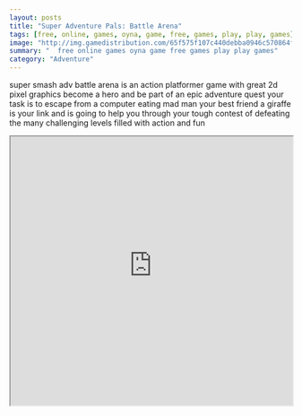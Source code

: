 ```yaml
---
layout: posts
title: "Super Adventure Pals: Battle Arena"
tags: [free, online, games, oyna, game, free, games, play, play, games]
image: "http://img.gamedistribution.com/65f575f107c440debba0946c570864fe.jpg"
summary: "  free online games oyna game free games play play games"
category: "Adventure"
---
```


super smash adv battle arena is an action platformer game with great 2d pixel graphics become a hero and be part of an epic adventure quest your task is to escape from a computer eating mad man your best friend a giraffe is your link and is going to help you through your tough contest of defeating the many challenging levels filled with action and fun

<iframe width="100%" height="480px;" src="http://flash.gamedistribution.com?game=65f575f107c440debba0946c570864fe"></iframe>